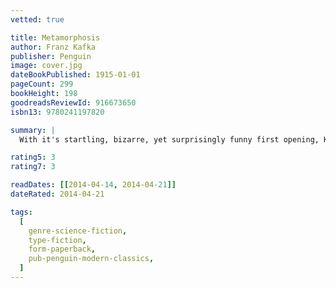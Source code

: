 ```yaml
---
vetted: true

title: Metamorphosis
author: Franz Kafka
publisher: Penguin
image: cover.jpg
dateBookPublished: 1915-01-01
pageCount: 299
bookHeight: 198
goodreadsReviewId: 916673650
isbn13: 9780241197820

summary: |
  With it's startling, bizarre, yet surprisingly funny first opening, Kafka begins his masterpiece, The Metamorphosis. It is the story of a young man who, transformed overnight into a giant beetle-like insect, becomes an object of disgrace to his family, an outsider in his own home, a quintessentially alienated man. A harrowing—though absurdly comic—meditation on human feelings of inadequacy, guilt, and isolation, The Metamorphosis has taken its place as one of the most widely read and influential works of twentieth-century fiction.

rating5: 3
rating7: 3

readDates: [[2014-04-14, 2014-04-21]]
dateRated: 2014-04-21

tags:
  [
    genre-science-fiction,
    type-fiction,
    form-paperback,
    pub-penguin-modern-classics,
  ]
---
```


